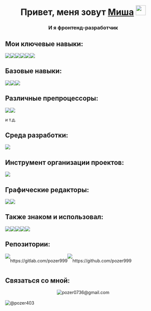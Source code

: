 <h1 align="center">Привет, меня зовут <a href="https://vk.com/pozer403" target="_blank">Миша</a> 
<img src="https://github.com/blackcater/blackcater/raw/main/images/Hi.gif" height="32"/></h1>
<h3 align="center">И я фронтенд-разработчик</h3>
<h2>Мои ключевые навыки: </h2>
  <div style='display: flex;'>
    <img src='https://img.shields.io/badge/react-%2320232a.svg?style=for-the-badge&logo=react&logoColor=%2361DAFB'/>
    <img src='https://img.shields.io/badge/redux-%23593d88.svg?style=for-the-badge&logo=redux&logoColor=white'/>
    <img src='https://img.shields.io/badge/typescript-%23007ACC.svg?style=for-the-badge&logo=typescript&logoColor=white'/>
    <img src="https://img.shields.io/badge/-AntDesign-%230170FE?style=for-the-badge&logo=ant-design&logoColor=white"/>
    <img src="https://img.shields.io/badge/ESLint-4B3263?style=for-the-badge&logo=eslint&logoColor=white"/>
    <img src="https://img.shields.io/badge/React_Router-CA4245?style=for-the-badge&logo=react-router&logoColor=white"/>
  </div>
  <h2>Базовые навыки: </h2>
   <div style='display: flex;'>
   <img src='https://img.shields.io/badge/html5-%23E34F26.svg?style=for-the-badge&logo=html5&logoColor=white'/>
    <img src='https://img.shields.io/badge/css3-%231572B6.svg?style=for-the-badge&logo=css3&logoColor=white'/>
   <img src='https://img.shields.io/badge/javascript-%23323330.svg?style=for-the-badge&logo=javascript&logoColor=%23F7DF1E'/>
 </div>
<h2>Различные препроцессоры: </h2>
 <div style='display: flex;'>
    <img src='https://img.shields.io/badge/SASS-hotpink.svg?style=for-the-badge&logo=SASS&logoColor=white'/>
    <img src="https://img.shields.io/badge/less-2B4C80?style=for-the-badge&logo=less&logoColor=white"/>
  </div>
  <p>и т.д.</p>
  <h2>Среда разработки: </h2>
   <img src='https://img.shields.io/badge/Visual%20Studio-5C2D91.svg?style=for-the-badge&logo=visual-studio&logoColor=white'/>
 <h2>Инструмент организации проектов: </h2>
 <img src="https://img.shields.io/badge/Trello-%23026AA7.svg?style=for-the-badge&logo=Trello&logoColor=white"/>
  <h2>Графические редакторы: </h2>
   <div style='display: flex;'>
  <img src="https://img.shields.io/badge/figma-%23F24E1E.svg?style=for-the-badge&logo=figma&logoColor=white"/>
  <img src="https://img.shields.io/badge/adobe%20photoshop-%2331A8FF.svg?style=for-the-badge&logo=adobe%20photoshop&logoColor=white"/>
   </div>
  <h2>Также знаком и использовал: </h2>
   <div style='display: flex;'>
     <img src="https://img.shields.io/badge/docker-%230db7ed.svg?style=for-the-badge&logo=docker&logoColor=white"/>
     <img src="https://img.shields.io/badge/-Swagger-%23Clojure?style=for-the-badge&logo=swagger&logoColor=white"/>
     <img src="https://img.shields.io/badge/postgres-%23316192.svg?style=for-the-badge&logo=postgresql&logoColor=white"/>
     <img src="https://img.shields.io/badge/node.js-6DA55F?style=for-the-badge&logo=node.js&logoColor=white"/>
     <img src="https://img.shields.io/badge/NPM-%23CB3837.svg?style=for-the-badge&logo=npm&logoColor=white"/>
   </div>
   <h2>Репозитории: </h2>
   <div style='display: flex;'>
      <a src="https://gitlab.com/pozer999"><img src="https://img.shields.io/badge/gitlab-%23181717.svg?style=for-the-badge&logo=gitlab&logoColor=white"/></a>
      <p>https://gitlab.com/pozer999</p>
      <a src="https://github.com/pozer999"><img src="https://img.shields.io/badge/github-%23121011.svg?style=for-the-badge&logo=github&logoColor=white)"/></a>
      <p>https://github.com/pozer999</p>
   </div>
   <h2>Cвязаться со мной: </h2>
    <div style='display: flex; justify-content: center'>
      <img src="https://img.shields.io/badge/Gmail-D14836?style=for-the-badge&logo=gmail&logoColor=white"/>
      <div>pozer0736@gmail.com</div>
    </div> 
    <br/>
      <div style='display: flex;'>
        <a src="https://t.me/pozer403"><img src="https://img.shields.io/badge/Telegram-2CA5E0?style=for-the-badge&logo=telegram&logoColor=white"/></a>
        <div>@pozer403</div>
      </div>
